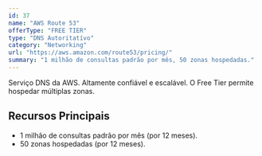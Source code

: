 ```yaml
---
id: 37
name: "AWS Route 53"
offerType: "FREE TIER"
type: "DNS Autoritatívo"
category: "Networking"
url: "https://aws.amazon.com/route53/pricing/"
summary: "1 milhão de consultas padrão por mês, 50 zonas hospedadas."
---
```


Serviço DNS da AWS. Altamente confiável e escalável. O Free Tier permite hospedar múltiplas zonas.

## Recursos Principais

- 1 milhão de consultas padrão por mês (por 12 meses).
- 50 zonas hospedadas (por 12 meses).
